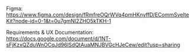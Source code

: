 Figma:
https://www.figma.com/design/fRmfreOQrWVq4pmHKnyffD/ECommSvelteKit?node-id=0-1&t=0u7gmNI2ZHO5kTKH-1

Requirements & UX Documentation:
https://docs.google.com/document/d/1NT-sFjKzxQZduWnOCqJd96lSdQtAuaMNJBVGcHJeCew/edit?usp=sharing
